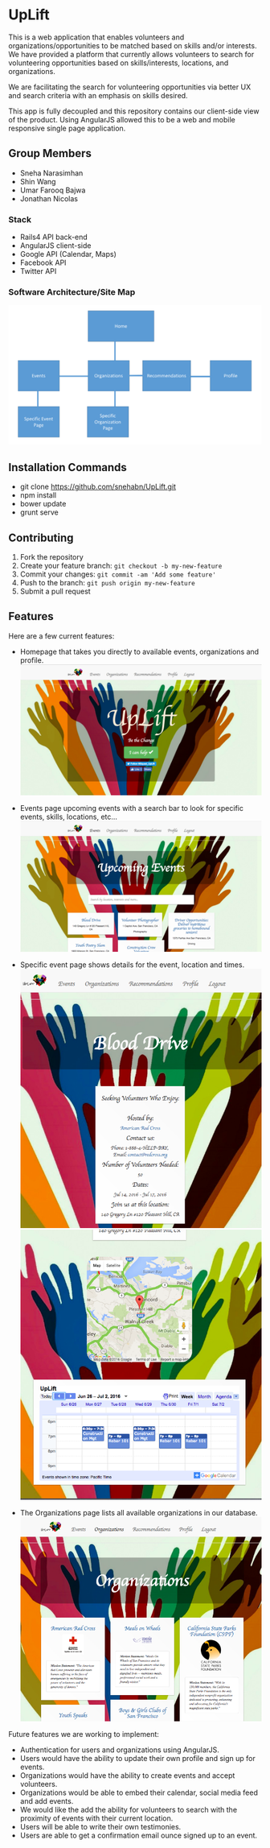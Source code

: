 # UpLift

This is a web application that enables volunteers and organizations/opportunities to be matched based on skills and/or interests. We have provided a platform that currently allows volunteers to search for volunteering opportunities based on skills/interests, locations, and organizations. 

We are facilitating the search for volunteering opportunities via better UX and search criteria with an emphasis on skills desired.

This app is fully decoupled and this repository contains our client-side view of the product. Using AngularJS allowed this to be a web and mobile responsive single page application.

Group Members
-------------------
- Sneha Narasimhan
- Shin Wang
- Umar Farooq Bajwa
- Jonathan Nicolas

### Stack
- Rails4 API back-end
- AngularJS client-side
- Google API (Calendar, Maps)
- Facebook API
- Twitter API

### Software Architecture/Site Map
![alt text](/SiteMap.png)

## Installation Commands

- git clone https://github.com/snehabn/UpLift.git
- npm install
- bower update
- grunt serve


## Contributing

1. Fork the repository
2. Create your feature branch: `git checkout -b my-new-feature`
3. Commit your changes: `git commit -am 'Add some feature'`
4. Push to the branch: `git push origin my-new-feature`
5. Submit a pull request

## Features
Here are a few current features:
- Homepage that takes you directly to available events, organizations and profile.
![alt text](/HomePage.png)

- Events page upcoming events with a search bar to look for specific events, skills, locations, etc...
![alt text](/Events.png)

- Specific event page shows details for the event, location and times.
![alt text](/Event1.png)
![alt text](/Event2.png)

- The Organizations page lists all available organizations in our database.
![alt text](/Orgs.png)


Future features we are working to implement:
- Authentication for users and organizations using AngularJS.
- Users would have the ability to update their own profile and sign up for events.
- Organizations would have the ability to create events and accept volunteers.
- Organizations would be able to embed their calendar, social media feed and add events.
- We would like the add the ability for volunteers to search with the proximity of events with their current location.
- Users will be able to write their own testimonies.
- Users are able to get a confirmation email ounce signed up to an event.



